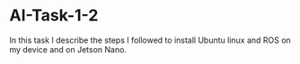 # AI-Task-1-2
In this task I describe the steps I followed to install Ubuntu linux and ROS on my device and on Jetson Nano.
